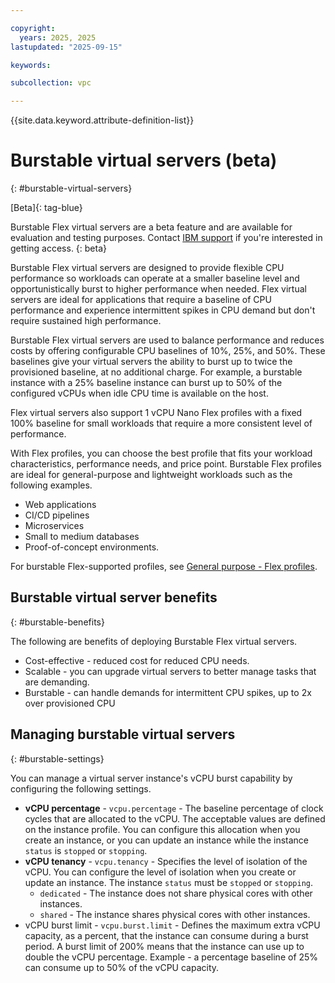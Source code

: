 ```yaml
---

copyright:
  years: 2025, 2025
lastupdated: "2025-09-15"

keywords:

subcollection: vpc

---
```


{{site.data.keyword.attribute-definition-list}}

# Burstable virtual servers (beta)
{: #burstable-virtual-servers}

[Beta]{: tag-blue}

Burstable Flex virtual servers are a beta feature and are available for evaluation and testing purposes. Contact [IBM support](/docs/account?topic=account-using-avatar#getting-support) if you're interested in getting access. {: beta}

Burstable Flex virtual servers are designed to provide flexible CPU performance so workloads can operate at a smaller baseline level and opportunistically burst to higher performance when needed. Flex virtual servers are ideal for applications that require a baseline of CPU performance and experience intermittent spikes in CPU demand but don't require sustained high performance.

Burstable Flex virtual servers are used to balance performance and reduces costs by offering configurable CPU baselines of 10%, 25%, and 50%. These baselines give your virtual servers the ability to burst up to twice the provisioned baseline, at no additional charge. For example, a burstable instance with a 25% baseline instance can burst up to 50% of the configured vCPUs when idle CPU time is available on the host.

Flex virtual servers also support 1 vCPU Nano Flex profiles with a fixed 100% baseline for small workloads that require a more consistent level of performance.

With Flex profiles, you can choose the best profile that fits your workload characteristics, performance needs, and price point. Burstable Flex profiles are ideal for general-purpose and lightweight workloads such as the following examples.

* Web applications
* CI/CD pipelines
* Microservices
* Small to medium databases
* Proof-of-concept environments.

For burstable Flex-supported profiles, see [General purpose - Flex profiles](/docs/vpc?topic=vpc-flexible-profiles-virtual-servers).

## Burstable virtual server benefits
{: #burstable-benefits}

The following are benefits of deploying Burstable Flex virtual servers.

* Cost-effective - reduced cost for reduced CPU needs.
* Scalable - you can upgrade virtual servers to better manage tasks that are demanding.
* Burstable - can handle demands for intermittent CPU spikes, up to 2x over provisioned CPU

## Managing burstable virtual servers
{: #burstable-settings}

You can manage a virtual server instance's vCPU burst capability by configuring the following settings.

* **vCPU percentage** - `vcpu.percentage` - The baseline percentage of clock cycles that are allocated to the vCPU. The acceptable values are defined on the instance profile. You can configure this allocation when you create an instance, or you can update an instance while the instance `status` is `stopped` or `stopping`.
* **vCPU tenancy** - `vcpu.tenancy` - Specifies the level of isolation of the vCPU. You can configure the level of isolation when you create or update an instance. The instance `status` must be `stopped` or `stopping`.
   * `dedicated` - The instance does not share physical cores with other instances.
   * `shared` -  The instance shares physical cores with other instances.
* vCPU burst limit - `vcpu.burst.limit` - Defines the maximum extra vCPU capacity, as a percent, that the instance can consume during a burst period. A burst limit of 200% means that the instance can use up to double the vCPU percentage. Example - a percentage baseline of 25% can consume up to 50% of the vCPU capacity.
